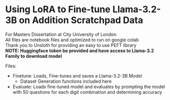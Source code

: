 # Using LoRA to Fine-tune Llama-3.2-3B on Addition Scratchpad Data
For Masters Dissertation at City University of London  
All files are notebook files and optimized to run on google colab  
Thank you to Unsloth for providing an easy to use PEFT library  
**NOTE: Huggingface token be provided and have access to Llama-3.2 Family to download model**  

Files:
- Finetune: Loads, Fine-tunes and saves a Llama-3.2-3B Model
  - Dataset Generation functions included here
- Evaluate: Loads fine-tuned model and evaluates by prompting the model with 50 questions for each digit combination and determining accuracy
